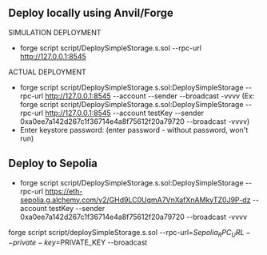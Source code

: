 ## Deploy locally using Anvil/Forge

SIMULATION DEPLOYMENT

* forge script script/DeploySimpleStorage.s.sol --rpc-url http://127.0.0.1:8545 

ACTUAL DEPLOYMENT

* forge script script/DeploySimpleStorage.s.sol:DeploySimpleStorage --rpc-url http://127.0.0.1:8545 --account <keyname> --sender <senderaddress> --broadcast -vvvv
(Ex: forge script script/DeploySimpleStorage.s.sol:DeploySimpleStorage --rpc-url http://127.0.0.1:8545 --account testKey --sender 0xa0ee7a142d267c1f36714e4a8f75612f20a79720 --broadcast -vvvv)
* Enter keystore password:
(enter password - without password, won't run)

## Deploy to Sepolia

* forge script script/DeploySimpleStorage.s.sol:DeploySimpleStorage --rpc-url https://eth-sepolia.g.alchemy.com/v2/GHd9LC0UqmA7VnXafXnAMkyTZ0J9P-dz --account testKey --sender 0xa0ee7a142d267c1f36714e4a8f75612f20a79720 --broadcast -vvvv


forge script script/deploySimpleStorage.s.sol --rpc-url=$Sepolia_RPC_URL --private-key=$PRIVATE_KEY --broadcast